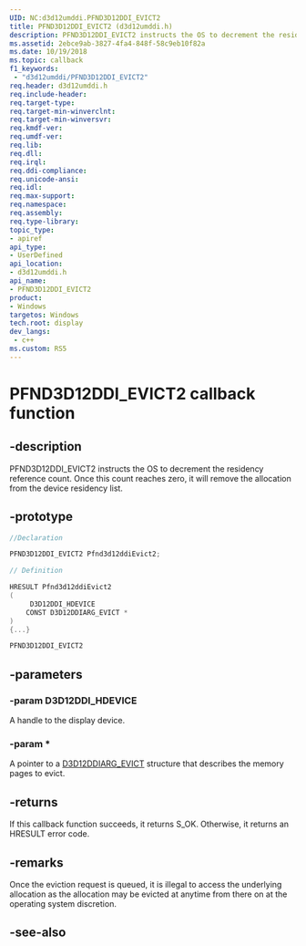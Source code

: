 ```yaml
---
UID: NC:d3d12umddi.PFND3D12DDI_EVICT2
title: PFND3D12DDI_EVICT2 (d3d12umddi.h)
description: PFND3D12DDI_EVICT2 instructs the OS to decrement the residency reference count. Once this count reaches zero, it will remove the allocation from the device residency list.
ms.assetid: 2ebce9ab-3827-4fa4-848f-58c9eb10f82a
ms.date: 10/19/2018
ms.topic: callback
f1_keywords:
 - "d3d12umddi/PFND3D12DDI_EVICT2"
req.header: d3d12umddi.h
req.include-header:
req.target-type:
req.target-min-winverclnt:
req.target-min-winversvr:
req.kmdf-ver:
req.umdf-ver:
req.lib:
req.dll:
req.irql: 
req.ddi-compliance:
req.unicode-ansi:
req.idl:
req.max-support:
req.namespace:
req.assembly:
req.type-library: 
topic_type: 
- apiref
api_type: 
- UserDefined
api_location: 
- d3d12umddi.h
api_name: 
- PFND3D12DDI_EVICT2
product: 
- Windows
targetos: Windows
tech.root: display
dev_langs:
 - c++
ms.custom: RS5
---
```


# PFND3D12DDI_EVICT2 callback function

## -description

PFND3D12DDI_EVICT2 instructs the OS to decrement the residency reference count. Once this count reaches zero, it will remove the allocation from the device residency list.

## -prototype

```cpp
//Declaration

PFND3D12DDI_EVICT2 Pfnd3d12ddiEvict2; 

// Definition

HRESULT Pfnd3d12ddiEvict2 
(
	 D3D12DDI_HDEVICE
	CONST D3D12DDIARG_EVICT *
)
{...}

PFND3D12DDI_EVICT2 


```

## -parameters

### -param D3D12DDI_HDEVICE

A handle to the display device.

### -param * 

A pointer to a [D3D12DDIARG_EVICT](ns-d3d12umddi-d3d12ddiarg_evict.md) structure that describes the memory pages to evict.

## -returns

If this callback function succeeds, it returns S_OK. Otherwise, it returns an HRESULT error code.

## -remarks

Once the eviction request is queued, it is illegal to access the underlying allocation as the allocation may be evicted at anytime from there on at the operating system discretion.

## -see-also
